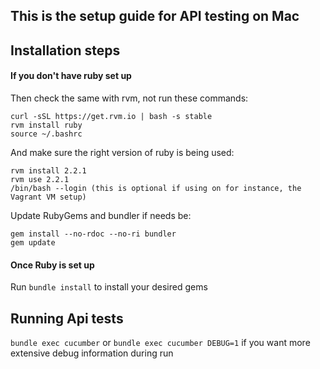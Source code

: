 ## This is the setup guide for API testing on Mac

## Installation steps

#### If you don't have ruby set up

Then check the same with rvm, not run these commands:
```
curl -sSL https://get.rvm.io | bash -s stable
rvm install ruby
source ~/.bashrc
```
And make sure the right version of ruby is being used:
```
rvm install 2.2.1
rvm use 2.2.1
/bin/bash --login (this is optional if using on for instance, the Vagrant VM setup)
```
Update RubyGems and bundler if needs be:
```
gem install --no-rdoc --no-ri bundler
gem update
```

#### Once Ruby is set up
Run `bundle install` to install your desired gems

## Running Api tests
`bundle exec cucumber` or `bundle exec cucumber DEBUG=1` if you want more extensive debug information during run
